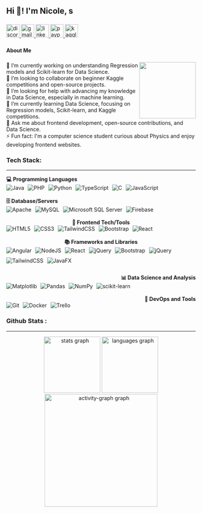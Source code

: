 <h2 align="left">Hi 👋! I'm Nicole, s</h2>

###

<div align="left">
  <a href="yoenuts" target="_blank">
    <img src="https://img.shields.io/static/v1?message=Discord&logo=discord&label=&color=7289DA&logoColor=white&labelColor=&style=for-the-badge" height="35" alt="discord logo"  />
  </a>
  <a href="erleinureta@gmail.com" target="_blank">
    <img src="https://img.shields.io/static/v1?message=Gmail&logo=gmail&label=&color=D14836&logoColor=white&labelColor=&style=for-the-badge" height="35" alt="gmail logo"  />
  </a>
  <a href="https://www.linkedin.com/in/erleinureta/" target="_blank">
    <img src="https://img.shields.io/static/v1?message=LinkedIn&logo=linkedin&label=&color=0077B5&logoColor=white&labelColor=&style=for-the-badge" height="35" alt="linkedin logo"  />
  </a>
  <a href="https://www.paypal.com/paypalme/choweelin" target="_blank">
    <img src="https://img.shields.io/static/v1?message=PayPal&logo=paypal&label=&color=00457C&logoColor=white&labelColor=&style=for-the-badge" height="35" alt="paypal logo"  />
  </a>
    <a href="https://www.kaggle.com/erleinnicole" target="_blank">
    <img src="https://img.shields.io/static/v1?message=Kaggle&logo=kaggle&label=&color=20BEFF&logoColor=white&labelColor=&style=for-the-badge" height="35" alt="kaggle logo" />
  </a>
</div>

###

<h4 align="left">About Me</h4>

###

<img align="right" height="150" src="https://media0.giphy.com/media/v1.Y2lkPTc5MGI3NjExMXA2dmtrbzBodTN5dXc0bjNlaXlxdXJ2cXVtY3BmOGlmMXpiNWk2cyZlcD12MV9pbnRlcm5hbF9naWZfYnlfaWQmY3Q9Zw/jnWMCLBfJb7CK4D8iY/giphy.webp"  />

###

<p align="left">
🔭 I’m currently working on understanding Regression models and Scikit-learn for Data Science.<br>
👯 I’m looking to collaborate on beginner Kaggle competitions and open-source projects.<br>
🤝 I’m looking for help with advancing my knowledge in Data Science, especially in machine learning.<br>
🌱 I’m currently learning Data Science, focusing on Regression models, Scikit-learn, and Kaggle competitions.<br>
💬 Ask me about frontend development, open-source contributions, and Data Science.<br>
⚡ Fun fact: I'm a computer science student curious about Physics and enjoy developing frontend websites.<br>
</p>

###

### Tech Stack:
<hr>

<div align="left">
  <div>
    <strong>💻 Programming Languages</strong><br>
    <div style="display: flex; flex-wrap: wrap; gap: 10px;">
      <img src="https://img.shields.io/badge/java-%23ED8B00.svg?style=flat&logo=openjdk&logoColor=white" alt="Java"/>
      <img src="https://img.shields.io/badge/php-%23777BB4.svg?style=flat&logo=php&logoColor=white" alt="PHP"/>
      <img src="https://img.shields.io/badge/python-3670A0?style=flat&logo=python&logoColor=ffdd54" alt="Python"/>
      <img src="https://img.shields.io/badge/typescript-%23007ACC.svg?style=flat&logo=typescript&logoColor=white" alt="TypeScript"/>
      <img src="https://img.shields.io/badge/c-%2300599C.svg?style=flat&logo=c&logoColor=white" alt="C"/>
      <img src="https://img.shields.io/badge/javascript-%23323330.svg?style=flat&logo=javascript&logoColor=%23F7DF1E" alt="JavaScript"/>
    </div><br>
    <strong>🗄️ Database/Servers</strong><br>
    <div style="display: flex; flex-wrap: wrap; gap: 10px;">
      <img src="https://img.shields.io/badge/apache-%23D42029.svg?style=flat&logo=apache&logoColor=white" alt="Apache"/>
      <img src="https://img.shields.io/badge/mysql-4479A1.svg?style=flat&logo=mysql&logoColor=white" alt="MySQL"/>
      <img src="https://img.shields.io/badge/Microsoft%20SQL%20Server-CC2927?style=flat&logo=microsoft%20sql%20server&logoColor=white" alt="Microsoft SQL Server"/>
      <img src="https://img.shields.io/badge/firebase-%23039BE5.svg?style=flat&logo=firebase" alt="Firebase"/>
    </div>
  </div>

</div>
<br>
<div align="center">
  <div>
    <strong>🎨 Frontend Tech/Tools</strong><br>
    <div style="display: flex; flex-wrap: wrap; gap: 10px;">
      <img src="https://img.shields.io/badge/html5-%23E34F26.svg?style=flat&logo=html5&logoColor=white" alt="HTML5"/>
      <img src="https://img.shields.io/badge/css3-%231572B6.svg?style=flat&logo=css3&logoColor=white" alt="CSS3"/>
      <img src="https://img.shields.io/badge/tailwindcss-%2338B2AC.svg?style=flat&logo=tailwind-css&logoColor=white" alt="TailwindCSS"/>
      <img src="https://img.shields.io/badge/bootstrap-%238511FA.svg?style=flat&logo=bootstrap&logoColor=white" alt="Bootstrap"/>
      <img src="https://img.shields.io/badge/react-%2320232a.svg?style=flat&logo=react&logoColor=%2361DAFB" alt="React"/>
    </div><br>
    <strong>📚 Frameworks and Libraries</strong><br>
    <div style="display: flex; flex-wrap: wrap; gap: 10px;">
      <img src="https://img.shields.io/badge/angular-%23DD0031.svg?style=flat&logo=angular&logoColor=white" alt="Angular"/>
      <img src="https://img.shields.io/badge/node.js-6DA55F?style=flat&logo=node.js&logoColor=white" alt="NodeJS"/>
      <img src="https://img.shields.io/badge/react-%2320232a.svg?style=flat&logo=react&logoColor=%2361DAFB" alt="React"/>
      <img src="https://img.shields.io/badge/jquery-%230769AD.svg?style=flat&logo=jquery&logoColor=white" alt="jQuery"/>
      <img src="https://img.shields.io/badge/bootstrap-%238511FA.svg?style=flat&logo=bootstrap&logoColor=white" alt="Bootstrap"/>
      <img src="https://img.shields.io/badge/jquery-%230769AD.svg?style=flat&logo=jquery&logoColor=white" alt="jQuery"/>
      <img src="https://img.shields.io/badge/tailwindcss-%2338B2AC.svg?style=flat&logo=tailwind-css&logoColor=white" alt="TailwindCSS"/>
      <img src="https://img.shields.io/badge/javafx-%23FF0000.svg?style=flat&logo=javafx&logoColor=white" alt="JavaFX"/>
    </div>
  </div>
  
</div>
<br>
<div align="right" style="margin-top: 10px;">
  <div>
    <strong>📊 Data Science and Analysis</strong><br>
    <div style="display: flex; flex-wrap: wrap; gap: 10px;">
      <img src="https://img.shields.io/badge/Matplotlib-%23ffffff.svg?style=flat&logo=Matplotlib&logoColor=black" alt="Matplotlib"/>
      <img src="https://img.shields.io/badge/pandas-%23150458.svg?style=flat&logo=pandas&logoColor=white" alt="Pandas"/>
      <img src="https://img.shields.io/badge/numpy-%23013243.svg?style=flat&logo=numpy&logoColor=white" alt="NumPy"/>
      <img src="https://img.shields.io/badge/scikit--learn-%23F7931E.svg?style=flat&logo=scikit-learn&logoColor=white" alt="scikit-learn"/>
    </div><br>
    <strong>🚀 DevOps and Tools</strong><br>
    <div style="display: flex; flex-wrap: wrap; gap: 10px;">
      <img src="https://img.shields.io/badge/git-%23F05033.svg?style=flat&logo=git&logoColor=white" alt="Git"/>
      <img src="https://img.shields.io/badge/docker-%230db7ed.svg?style=flat&logo=docker&logoColor=white" alt="Docker"/>
      <img src="https://img.shields.io/badge/Trello-%23026AA7.svg?style=flat&logo=Trello&logoColor=white" alt="Trello"/>
    </div>
  </div>

</div>

### 

### Github Stats :
<hr>

<div align="center">
  <img src="https://github-readme-stats.vercel.app/api?username=peachpanic&hide_title=false&hide_rank=false&show_icons=true&include_all_commits=true&count_private=true&disable_animations=false&theme=shades-of-purple&locale=en&hide_border=true&order=1" height="150" alt="stats graph"  />
  <img src="https://github-readme-stats.vercel.app/api/top-langs?username=peachpanic&locale=en&hide_title=false&layout=compact&card_width=320&langs_count=5&theme=shades-of-purple&hide_border=true&order=2" height="150" alt="languages graph"  />
  <img src="https://github-readme-activity-graph.vercel.app/graph?username=peachpanic&radius=16&theme=modern-lilac&area=true&order=5&hide_border=true&hide_title=true" height="300" alt="activity-graph graph"  />
</div>

###
